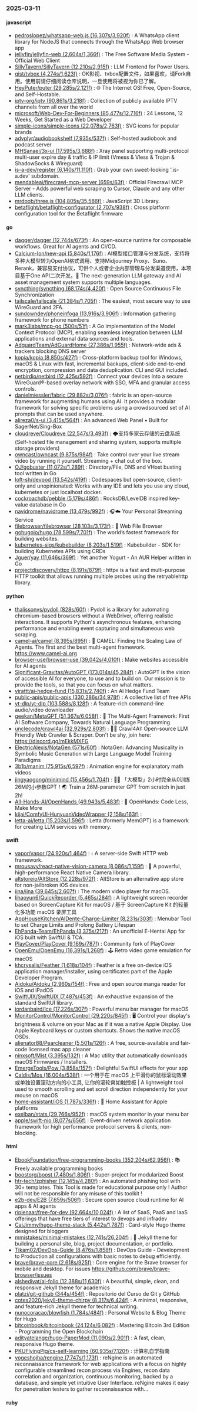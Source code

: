 ### 2025-03-11

#### javascript
* [pedroslopez/whatsapp-web.js (16,307s/3,920f)](https://github.com/pedroslopez/whatsapp-web.js) : A WhatsApp client library for NodeJS that connects through the WhatsApp Web browser app
* [jellyfin/jellyfin-web (2,604s/1,366f)](https://github.com/jellyfin/jellyfin-web) : The Free Software Media System - Official Web Client
* [SillyTavern/SillyTavern (12,210s/2,915f)](https://github.com/SillyTavern/SillyTavern) : LLM Frontend for Power Users.
* [qist/tvbox (4,274s/1,623f)](https://github.com/qist/tvbox) : OK影视、tvbox配置文件，如果喜欢，请Fork自用。使用前请仔细阅读仓库说明，一旦使用将被视为你已了解。
* [HeyPuter/puter (29,285s/2,121f)](https://github.com/HeyPuter/puter) : 🌐 The Internet OS! Free, Open-Source, and Self-Hostable.
* [iptv-org/iptv (90,861s/3,218f)](https://github.com/iptv-org/iptv) : Collection of publicly available IPTV channels from all over the world
* [microsoft/Web-Dev-For-Beginners (85,477s/12,716f)](https://github.com/microsoft/Web-Dev-For-Beginners) : 24 Lessons, 12 Weeks, Get Started as a Web Developer
* [simple-icons/simple-icons (22,078s/2,763f)](https://github.com/simple-icons/simple-icons) : SVG icons for popular brands
* [advplyr/audiobookshelf (7,935s/537f)](https://github.com/advplyr/audiobookshelf) : Self-hosted audiobook and podcast server
* [MHSanaei/3x-ui (17,595s/3,688f)](https://github.com/MHSanaei/3x-ui) : Xray panel supporting multi-protocol multi-user expire day & traffic & IP limit (Vmess & Vless & Trojan & ShadowSocks & Wireguard)
* [is-a-dev/register (6,140s/11,110f)](https://github.com/is-a-dev/register) : Grab your own sweet-looking '.is-a.dev' subdomain.
* [mendableai/firecrawl-mcp-server (659s/63f)](https://github.com/mendableai/firecrawl-mcp-server) : Official Firecrawl MCP Server - Adds powerful web scraping to Cursor, Claude and any other LLM clients.
* [mrdoob/three.js (104,805s/35,586f)](https://github.com/mrdoob/three.js) : JavaScript 3D Library.
* [betaflight/betaflight-configurator (2,707s/938f)](https://github.com/betaflight/betaflight-configurator) : Cross platform configuration tool for the Betaflight firmware

#### go
* [dagger/dagger (12,744s/673f)](https://github.com/dagger/dagger) : An open-source runtime for composable workflows. Great for AI agents and CI/CD.
* [Calcium-Ion/new-api (5,840s/1,176f)](https://github.com/Calcium-Ion/new-api) : AI模型接口管理与分发系统，支持将多种大模型转为OpenAI格式调用、支持Midjourney Proxy、Suno、Rerank，兼容易支付协议，可供个人或者企业内部管理与分发渠道使用，本项目基于One API二次开发。🍥 The next-generation LLM gateway and AI asset management system supports multiple languages.
* [syncthing/syncthing (68,174s/4,420f)](https://github.com/syncthing/syncthing) : Open Source Continuous File Synchronization
* [tailscale/tailscale (21,384s/1,705f)](https://github.com/tailscale/tailscale) : The easiest, most secure way to use WireGuard and 2FA.
* [sundowndev/phoneinfoga (13,916s/3,906f)](https://github.com/sundowndev/phoneinfoga) : Information gathering framework for phone numbers
* [mark3labs/mcp-go (500s/51f)](https://github.com/mark3labs/mcp-go) : A Go implementation of the Model Context Protocol (MCP), enabling seamless integration between LLM applications and external data sources and tools.
* [AdguardTeam/AdGuardHome (27,386s/1,955f)](https://github.com/AdguardTeam/AdGuardHome) : Network-wide ads & trackers blocking DNS server
* [kopia/kopia (8,850s/427f)](https://github.com/kopia/kopia) : Cross-platform backup tool for Windows, macOS & Linux with fast, incremental backups, client-side end-to-end encryption, compression and data deduplication. CLI and GUI included.
* [netbirdio/netbird (12,425s/592f)](https://github.com/netbirdio/netbird) : Connect your devices into a secure WireGuard®-based overlay network with SSO, MFA and granular access controls.
* [danielmiessler/fabric (29,882s/3,076f)](https://github.com/danielmiessler/fabric) : fabric is an open-source framework for augmenting humans using AI. It provides a modular framework for solving specific problems using a crowdsourced set of AI prompts that can be used anywhere.
* [alireza0/s-ui (3,415s/564f)](https://github.com/alireza0/s-ui) : An advanced Web Panel • Built for SagerNet/Sing-Box
* [cloudreve/Cloudreve (22,547s/3,493f)](https://github.com/cloudreve/Cloudreve) : 🌩支持多家云存储的云盘系统 (Self-hosted file management and sharing system, supports multiple storage providers)
* [owncast/owncast (9,875s/984f)](https://github.com/owncast/owncast) : Take control over your live stream video by running it yourself. Streaming + chat out of the box.
* [OJ/gobuster (11,072s/1,289f)](https://github.com/OJ/gobuster) : Directory/File, DNS and VHost busting tool written in Go
* [loft-sh/devpod (13,542s/419f)](https://github.com/loft-sh/devpod) : Codespaces but open-source, client-only and unopinionated: Works with any IDE and lets you use any cloud, kubernetes or just localhost docker.
* [cockroachdb/pebble (5,179s/486f)](https://github.com/cockroachdb/pebble) : RocksDB/LevelDB inspired key-value database in Go
* [navidrome/navidrome (13,479s/992f)](https://github.com/navidrome/navidrome) : 🎧☁️ Your Personal Streaming Service
* [filebrowser/filebrowser (28,103s/3,173f)](https://github.com/filebrowser/filebrowser) : 📂 Web File Browser
* [gohugoio/hugo (78,599s/7,701f)](https://github.com/gohugoio/hugo) : The world’s fastest framework for building websites.
* [kubernetes-sigs/kubebuilder (8,203s/1,519f)](https://github.com/kubernetes-sigs/kubebuilder) : Kubebuilder - SDK for building Kubernetes APIs using CRDs
* [Jguer/yay (11,646s/369f)](https://github.com/Jguer/yay) : Yet another Yogurt - An AUR Helper written in Go
* [projectdiscovery/httpx (8,191s/879f)](https://github.com/projectdiscovery/httpx) : httpx is a fast and multi-purpose HTTP toolkit that allows running multiple probes using the retryablehttp library.

#### python
* [thalissonvs/pydoll (828s/60f)](https://github.com/thalissonvs/pydoll) : Pydoll is a library for automating chromium-based browsers without a WebDriver, offering realistic interactions. It supports Python's asynchronous features, enhancing performance and enabling event capturing and simultaneous web scraping.
* [camel-ai/camel (8,395s/895f)](https://github.com/camel-ai/camel) : 🐫 CAMEL: Finding the Scaling Law of Agents. The first and the best multi-agent framework. https://www.camel-ai.org
* [browser-use/browser-use (39,042s/4,010f)](https://github.com/browser-use/browser-use) : Make websites accessible for AI agents
* [Significant-Gravitas/AutoGPT (173,014s/45,284f)](https://github.com/Significant-Gravitas/AutoGPT) : AutoGPT is the vision of accessible AI for everyone, to use and to build on. Our mission is to provide the tools, so that you can focus on what matters.
* [virattt/ai-hedge-fund (15,831s/2,740f)](https://github.com/virattt/ai-hedge-fund) : An AI Hedge Fund Team
* [public-apis/public-apis (330,286s/34,978f)](https://github.com/public-apis/public-apis) : A collective list of free APIs
* [yt-dlp/yt-dlp (103,588s/8,128f)](https://github.com/yt-dlp/yt-dlp) : A feature-rich command-line audio/video downloader
* [geekan/MetaGPT (51,367s/6,058f)](https://github.com/geekan/MetaGPT) : 🌟 The Multi-Agent Framework: First AI Software Company, Towards Natural Language Programming
* [unclecode/crawl4ai (32,929s/2,803f)](https://github.com/unclecode/crawl4ai) : 🚀🤖 Crawl4AI: Open-source LLM Friendly Web Crawler & Scraper. Don't be shy, join here: https://discord.gg/mEkkMXFG
* [ElectricAlexis/NotaGen (571s/60f)](https://github.com/ElectricAlexis/NotaGen) : NotaGen: Advancing Musicality in Symbolic Music Generation with Large Language Model Training Paradigms
* [3b1b/manim (75,915s/6,597f)](https://github.com/3b1b/manim) : Animation engine for explanatory math videos
* [jingyaogong/minimind (15,456s/1,704f)](https://github.com/jingyaogong/minimind) : 🚀🚀 「大模型」2小时完全从0训练26M的小参数GPT！🌏 Train a 26M-parameter GPT from scratch in just 2h!
* [All-Hands-AI/OpenHands (49,943s/5,483f)](https://github.com/All-Hands-AI/OpenHands) : 🙌 OpenHands: Code Less, Make More
* [kijai/ComfyUI-HunyuanVideoWrapper (2,158s/163f)](https://github.com/kijai/ComfyUI-HunyuanVideoWrapper) : 
* [letta-ai/letta (15,203s/1,596f)](https://github.com/letta-ai/letta) : Letta (formerly MemGPT) is a framework for creating LLM services with memory.

#### swift
* [vapor/vapor (24,920s/1,464f)](https://github.com/vapor/vapor) : 💧 A server-side Swift HTTP web framework.
* [mrousavy/react-native-vision-camera (8,086s/1,159f)](https://github.com/mrousavy/react-native-vision-camera) : 📸 A powerful, high-performance React Native Camera library.
* [altstoreio/AltStore (12,228s/972f)](https://github.com/altstoreio/AltStore) : AltStore is an alternative app store for non-jailbroken iOS devices.
* [iina/iina (39,645s/2,607f)](https://github.com/iina/iina) : The modern video player for macOS.
* [lihaoyun6/QuickRecorder (5,465s/284f)](https://github.com/lihaoyun6/QuickRecorder) : A lightweight screen recorder based on ScreenCapture Kit for macOS / 基于 ScreenCapture Kit 的轻量化多功能 macOS 录屏工具
* [AppHouseKitchen/AlDente-Charge-Limiter (8,231s/303f)](https://github.com/AppHouseKitchen/AlDente-Charge-Limiter) : Menubar Tool to set Charge Limits and Prolong Battery Lifespan
* [EhPanda-Team/EhPanda (3,375s/217f)](https://github.com/EhPanda-Team/EhPanda) : An unofficial E-Hentai App for iOS built with SwiftUI & TCA.
* [PlayCover/PlayCover (9,169s/787f)](https://github.com/PlayCover/PlayCover) : Community fork of PlayCover
* [OpenEmu/OpenEmu (16,391s/1,268f)](https://github.com/OpenEmu/OpenEmu) : 🕹 Retro video game emulation for macOS
* [khcrysalis/Feather (1,618s/104f)](https://github.com/khcrysalis/Feather) : Feather is a free on-device iOS application manager/installer, using certificates part of the Apple Developer Program.
* [Aidoku/Aidoku (2,960s/154f)](https://github.com/Aidoku/Aidoku) : Free and open source manga reader for iOS and iPadOS
* [SwiftUIX/SwiftUIX (7,487s/453f)](https://github.com/SwiftUIX/SwiftUIX) : An exhaustive expansion of the standard SwiftUI library.
* [jordanbaird/Ice (17,226s/307f)](https://github.com/jordanbaird/Ice) : Powerful menu bar manager for macOS
* [MonitorControl/MonitorControl (29,220s/845f)](https://github.com/MonitorControl/MonitorControl) : 🖥 Control your display's brightness & volume on your Mac as if it was a native Apple Display. Use Apple Keyboard keys or custom shortcuts. Shows the native macOS OSDs.
* [alienator88/Pearcleaner (5,501s/126f)](https://github.com/alienator88/Pearcleaner) : A free, source-available and fair-code licensed mac app cleaner
* [ninxsoft/Mist (3,395s/132f)](https://github.com/ninxsoft/Mist) : A Mac utility that automatically downloads macOS Firmwares / Installers.
* [EmergeTools/Pow (3,858s/157f)](https://github.com/EmergeTools/Pow) : Delightful SwiftUI effects for your app
* [Caldis/Mos (16,004s/538f)](https://github.com/Caldis/Mos) : 一个用于在 macOS 上平滑你的鼠标滚动效果或单独设置滚动方向的小工具, 让你的滚轮爽如触控板 | A lightweight tool used to smooth scrolling and set scroll direction independently for your mouse on macOS
* [home-assistant/iOS (1,787s/336f)](https://github.com/home-assistant/iOS) : 📱 Home Assistant for Apple platforms
* [exelban/stats (29,766s/952f)](https://github.com/exelban/stats) : macOS system monitor in your menu bar
* [apple/swift-nio (8,077s/656f)](https://github.com/apple/swift-nio) : Event-driven network application framework for high performance protocol servers & clients, non-blocking.

#### html
* [EbookFoundation/free-programming-books (352,204s/62,956f)](https://github.com/EbookFoundation/free-programming-books) : 📚 Freely available programming books
* [boostorg/boost (7,480s/1,806f)](https://github.com/boostorg/boost) : Super-project for modularized Boost
* [htr-tech/zphisher (12,145s/4,280f)](https://github.com/htr-tech/zphisher) : An automated phishing tool with 30+ templates. This Tool is made for educational purpose only ! Author will not be responsible for any misuse of this toolkit !
* [e2b-dev/E2B (7,659s/506f)](https://github.com/e2b-dev/E2B) : Secure open source cloud runtime for AI apps & AI agents
* [ripienaar/free-for-dev (92,664s/10,024f)](https://github.com/ripienaar/free-for-dev) : A list of SaaS, PaaS and IaaS offerings that have free tiers of interest to devops and infradev
* [CaiJimmy/hugo-theme-stack (5,442s/1,787f)](https://github.com/CaiJimmy/hugo-theme-stack) : Card-style Hugo theme designed for bloggers
* [mmistakes/minimal-mistakes (12,741s/26,204f)](https://github.com/mmistakes/minimal-mistakes) : 📐 Jekyll theme for building a personal site, blog, project documentation, or portfolio.
* [Tikam02/DevOps-Guide (8,476s/1,858f)](https://github.com/Tikam02/DevOps-Guide) : DevOps Guide - Development to Production all configurations with basic notes to debug efficiently.
* [brave/brave-core (2,618s/925f)](https://github.com/brave/brave-core) : Core engine for the Brave browser for mobile and desktop. For issues https://github.com/brave/brave-browser/issues
* [alshedivat/al-folio (12,388s/11,630f)](https://github.com/alshedivat/al-folio) : A beautiful, simple, clean, and responsive Jekyll theme for academics
* [platzi/git-github (344s/454f)](https://github.com/platzi/git-github) : Repositorio del Curso de Git y GitHub
* [cotes2020/jekyll-theme-chirpy (8,317s/6,424f)](https://github.com/cotes2020/jekyll-theme-chirpy) : A minimal, responsive, and feature-rich Jekyll theme for technical writing.
* [nunocoracao/blowfish (1,784s/484f)](https://github.com/nunocoracao/blowfish) : Personal Website & Blog Theme for Hugo
* [bitcoinbook/bitcoinbook (24,124s/6,082f)](https://github.com/bitcoinbook/bitcoinbook) : Mastering Bitcoin 3rd Edition - Programming the Open Blockchain
* [adityatelange/hugo-PaperMod (11,090s/2,901f)](https://github.com/adityatelange/hugo-PaperMod) : A fast, clean, responsive Hugo theme.
* [PKUFlyingPig/cs-self-learning (60,935s/7,120f)](https://github.com/PKUFlyingPig/cs-self-learning) : 计算机自学指南
* [yogeshojha/rengine (7,747s/1,173f)](https://github.com/yogeshojha/rengine) : reNgine is an automated reconnaissance framework for web applications with a focus on highly configurable streamlined recon process via Engines, recon data correlation and organization, continuous monitoring, backed by a database, and simple yet intuitive User Interface. reNgine makes it easy for penetration testers to gather reconnaissance with…

#### ruby

